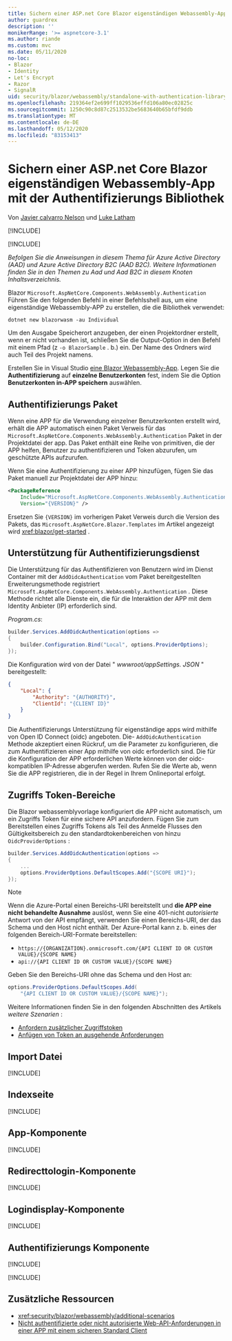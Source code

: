 ```yaml
---
title: Sichern einer ASP.net Core Blazor eigenständigen Webassembly-App mit der Authentifizierungs Bibliothek
author: guardrex
description: ''
monikerRange: '>= aspnetcore-3.1'
ms.author: riande
ms.custom: mvc
ms.date: 05/11/2020
no-loc:
- Blazor
- Identity
- Let's Encrypt
- Razor
- SignalR
uid: security/blazor/webassembly/standalone-with-authentication-library
ms.openlocfilehash: 219364ef2e699ff1029536effd106a80ec02825c
ms.sourcegitcommit: 1250c90c8d87c2513532be5683640b65bfdf9ddb
ms.translationtype: MT
ms.contentlocale: de-DE
ms.lasthandoff: 05/12/2020
ms.locfileid: "83153413"
---
```

# <a name="secure-an-aspnet-core-blazor-webassembly-standalone-app-with-the-authentication-library"></a>Sichern einer ASP.net Core Blazor eigenständigen Webassembly-App mit der Authentifizierungs Bibliothek

Von [Javier calvarro Nelson](https://github.com/javiercn) und [Luke Latham](https://github.com/guardrex)

[!INCLUDE[](~/includes/blazorwasm-preview-notice.md)]

[!INCLUDE[](~/includes/blazorwasm-3.2-template-article-notice.md)]

*Befolgen Sie die Anweisungen in diesem Thema für Azure Active Directory (AAD) und Azure Active Directory B2C (AAD B2C). Weitere Informationen finden Sie in den Themen zu Aad und Aad B2C in diesem Knoten Inhaltsverzeichnis.*

Blazor `Microsoft.AspNetCore.Components.WebAssembly.Authentication` Führen Sie den folgenden Befehl in einer Befehlsshell aus, um eine eigenständige Webassembly-APP zu erstellen, die die Bibliothek verwendet:

```dotnetcli
dotnet new blazorwasm -au Individual
```

Um den Ausgabe Speicherort anzugeben, der einen Projektordner erstellt, wenn er nicht vorhanden ist, schließen Sie die Output-Option in den Befehl mit einem Pfad (z `-o BlazorSample` . b.) ein. Der Name des Ordners wird auch Teil des Projekt namens.

Erstellen Sie in Visual Studio [eine Blazor Webassembly-App](xref:blazor/get-started). Legen Sie die **Authentifizierung** auf **einzelne Benutzerkonten** fest, indem Sie die Option **Benutzerkonten in-APP speichern** auswählen.

## <a name="authentication-package"></a>Authentifizierungs Paket

Wenn eine APP für die Verwendung einzelner Benutzerkonten erstellt wird, erhält die APP automatisch einen Paket Verweis für das `Microsoft.AspNetCore.Components.WebAssembly.Authentication` Paket in der Projektdatei der app. Das Paket enthält eine Reihe von primitiven, die der APP helfen, Benutzer zu authentifizieren und Token abzurufen, um geschützte APIs aufzurufen.

Wenn Sie eine Authentifizierung zu einer APP hinzufügen, fügen Sie das Paket manuell zur Projektdatei der APP hinzu:

```xml
<PackageReference 
    Include="Microsoft.AspNetCore.Components.WebAssembly.Authentication" 
    Version="{VERSION}" />
```

Ersetzen Sie `{VERSION}` im vorherigen Paket Verweis durch die Version des Pakets, das `Microsoft.AspNetCore.Blazor.Templates` im Artikel angezeigt wird <xref:blazor/get-started> .

## <a name="authentication-service-support"></a>Unterstützung für Authentifizierungsdienst

Die Unterstützung für das Authentifizieren von Benutzern wird im Dienst Container mit der `AddOidcAuthentication` vom Paket bereitgestellten Erweiterungsmethode registriert `Microsoft.AspNetCore.Components.WebAssembly.Authentication` . Diese Methode richtet alle Dienste ein, die für die Interaktion der APP mit dem Identity Anbieter (IP) erforderlich sind.

*Program.cs*:

```csharp
builder.Services.AddOidcAuthentication(options =>
{
    builder.Configuration.Bind("Local", options.ProviderOptions);
});
```

Die Konfiguration wird von der Datei " *wwwroot/appSettings. JSON* " bereitgestellt:

```json
{
    "Local": {
        "Authority": "{AUTHORITY}",
        "ClientId": "{CLIENT ID}"
    }
}
```

Die Authentifizierungs Unterstützung für eigenständige apps wird mithilfe von Open ID Connect (oidc) angeboten. Die- `AddOidcAuthentication` Methode akzeptiert einen Rückruf, um die Parameter zu konfigurieren, die zum Authentifizieren einer App mithilfe von oidc erforderlich sind. Die für die Konfiguration der APP erforderlichen Werte können von der oidc-kompatiblen IP-Adresse abgerufen werden. Rufen Sie die Werte ab, wenn Sie die APP registrieren, die in der Regel in Ihrem Onlineportal erfolgt.

## <a name="access-token-scopes"></a>Zugriffs Token-Bereiche

Die Blazor webassemblyvorlage konfiguriert die APP nicht automatisch, um ein Zugriffs Token für eine sichere API anzufordern. Fügen Sie zum Bereitstellen eines Zugriffs Tokens als Teil des Anmelde Flusses den Gültigkeitsbereich zu den standardtokenbereichen von hinzu `OidcProviderOptions` :

```csharp
builder.Services.AddOidcAuthentication(options =>
{
    ...
    options.ProviderOptions.DefaultScopes.Add("{SCOPE URI}");
});
```

> [!NOTE]
> Wenn die Azure-Portal einen Bereichs-URI bereitstellt und **die APP eine nicht behandelte Ausnahme** auslöst, wenn Sie eine 401-nicht *autorisierte* Antwort von der API empfängt, verwenden Sie einen Bereichs-URI, der das Schema und den Host nicht enthält. Der Azure-Portal kann z. b. eines der folgenden Bereich-URI-Formate bereitstellen:
>
> * `https://{ORGANIZATION}.onmicrosoft.com/{API CLIENT ID OR CUSTOM VALUE}/{SCOPE NAME}`
> * `api://{API CLIENT ID OR CUSTOM VALUE}/{SCOPE NAME}`
>
> Geben Sie den Bereichs-URI ohne das Schema und den Host an:
>
> ```csharp
> options.ProviderOptions.DefaultScopes.Add(
>     "{API CLIENT ID OR CUSTOM VALUE}/{SCOPE NAME}");
> ```

Weitere Informationen finden Sie in den folgenden Abschnitten des Artikels *weitere Szenarien* :

* [Anfordern zusätzlicher Zugriffstoken](xref:security/blazor/webassembly/additional-scenarios#request-additional-access-tokens)
* [Anfügen von Token an ausgehende Anforderungen](xref:security/blazor/webassembly/additional-scenarios#attach-tokens-to-outgoing-requests)

## <a name="imports-file"></a>Import Datei

[!INCLUDE[](~/includes/blazor-security/imports-file-standalone.md)]

## <a name="index-page"></a>Indexseite

[!INCLUDE[](~/includes/blazor-security/index-page-authentication.md)]

## <a name="app-component"></a>App-Komponente

[!INCLUDE[](~/includes/blazor-security/app-component.md)]

## <a name="redirecttologin-component"></a>Redirecttologin-Komponente

[!INCLUDE[](~/includes/blazor-security/redirecttologin-component.md)]

## <a name="logindisplay-component"></a>Logindisplay-Komponente

[!INCLUDE[](~/includes/blazor-security/logindisplay-component.md)]

## <a name="authentication-component"></a>Authentifizierungs Komponente

[!INCLUDE[](~/includes/blazor-security/authentication-component.md)]

[!INCLUDE[](~/includes/blazor-security/troubleshoot.md)]

## <a name="additional-resources"></a>Zusätzliche Ressourcen

* <xref:security/blazor/webassembly/additional-scenarios>
* [Nicht authentifizierte oder nicht autorisierte Web-API-Anforderungen in einer APP mit einem sicheren Standard Client](xref:security/blazor/webassembly/additional-scenarios#unauthenticated-or-unauthorized-web-api-requests-in-an-app-with-a-secure-default-client)
